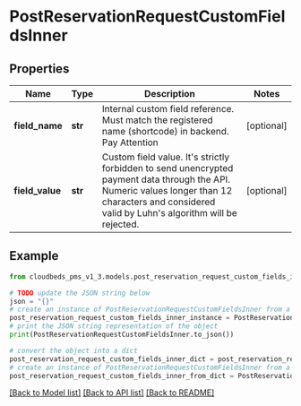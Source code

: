 # PostReservationRequestCustomFieldsInner


## Properties

Name | Type | Description | Notes
------------ | ------------- | ------------- | -------------
**field_name** | **str** | Internal custom field reference. Must match the registered name (shortcode) in backend. Pay Attention | [optional] 
**field_value** | **str** | Custom field value. It&#39;s strictly forbidden to send unencrypted payment data through the API. Numeric values longer than 12 characters and considered valid by Luhn&#39;s algorithm will be rejected. | [optional] 

## Example

```python
from cloudbeds_pms_v1_3.models.post_reservation_request_custom_fields_inner import PostReservationRequestCustomFieldsInner

# TODO update the JSON string below
json = "{}"
# create an instance of PostReservationRequestCustomFieldsInner from a JSON string
post_reservation_request_custom_fields_inner_instance = PostReservationRequestCustomFieldsInner.from_json(json)
# print the JSON string representation of the object
print(PostReservationRequestCustomFieldsInner.to_json())

# convert the object into a dict
post_reservation_request_custom_fields_inner_dict = post_reservation_request_custom_fields_inner_instance.to_dict()
# create an instance of PostReservationRequestCustomFieldsInner from a dict
post_reservation_request_custom_fields_inner_from_dict = PostReservationRequestCustomFieldsInner.from_dict(post_reservation_request_custom_fields_inner_dict)
```
[[Back to Model list]](../README.md#documentation-for-models) [[Back to API list]](../README.md#documentation-for-api-endpoints) [[Back to README]](../README.md)


